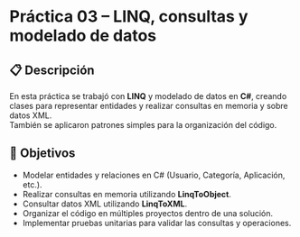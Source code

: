 # Práctica 03 – LINQ, consultas y modelado de datos

## 📋 Descripción
En esta práctica se trabajó con **LINQ** y modelado de datos en **C#**, creando clases para representar entidades y realizar consultas en memoria y sobre datos XML.  
También se aplicaron patrones simples para la organización del código.

## 🎯 Objetivos
- Modelar entidades y relaciones en C# (Usuario, Categoría, Aplicación, etc.).
- Realizar consultas en memoria utilizando **LinqToObject**.
- Consultar datos XML utilizando **LinqToXML**.
- Organizar el código en múltiples proyectos dentro de una solución.
- Implementar pruebas unitarias para validar las consultas y operaciones.